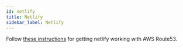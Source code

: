 ```yaml
---
id: netlify
title: Netlify
sidebar_label: Netlify
---
```


Follow [these instructions](https://serverless-stack.com/chapters/custom-domain-in-netlify.html) for getting netlify working with AWS Route53.
